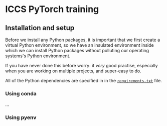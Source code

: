 # ICCS PyTorch training



## Installation and setup


Before we install any Python packages, it is important that we first create a virtual Python environment, so we have an insulated environment inside which we can install Python packages without polluting our operating systems's Python environment.

If you have never done this before worry: it *very* good practise, especially when you are working on multiple projects, and super-easy to do.


All of the Python dependencies are specified in in the [``requirements.txt``](requirements.txt) file.

### Using conda
...

### Using pyenv